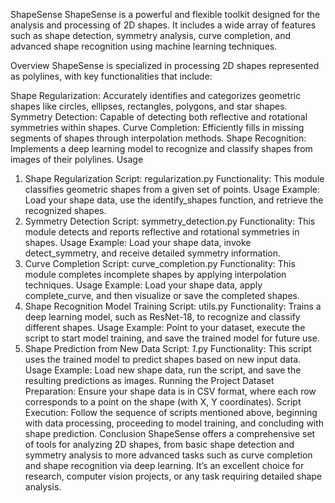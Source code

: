 ShapeSense
ShapeSense is a powerful and flexible toolkit designed for the analysis and processing of 2D shapes. It includes a wide array of features such as shape detection, symmetry analysis, curve completion, and advanced shape recognition using machine learning techniques.

Overview
ShapeSense is specialized in processing 2D shapes represented as polylines, with key functionalities that include:

Shape Regularization: Accurately identifies and categorizes geometric shapes like circles, ellipses, rectangles, polygons, and star shapes.
Symmetry Detection: Capable of detecting both reflective and rotational symmetries within shapes.
Curve Completion: Efficiently fills in missing segments of shapes through interpolation methods.
Shape Recognition: Implements a deep learning model to recognize and classify shapes from images of their polylines.
Usage
1. Shape Regularization
Script: regularization.py
Functionality: This module classifies geometric shapes from a given set of points.
Usage Example:
Load your shape data, use the identify_shapes function, and retrieve the recognized shapes.
2. Symmetry Detection
Script: symmetry_detection.py
Functionality: This module detects and reports reflective and rotational symmetries in shapes.
Usage Example:
Load your shape data, invoke detect_symmetry, and receive detailed symmetry information.
3. Curve Completion
Script: curve_completion.py
Functionality: This module completes incomplete shapes by applying interpolation techniques.
Usage Example:
Load your shape data, apply complete_curve, and then visualize or save the completed shapes.
4. Shape Recognition Model Training
Script: utils.py
Functionality: Trains a deep learning model, such as ResNet-18, to recognize and classify different shapes.
Usage Example:
Point to your dataset, execute the script to start model training, and save the trained model for future use.
5. Shape Prediction from New Data
Script: _1_.py
Functionality: This script uses the trained model to predict shapes based on new input data.
Usage Example:
Load new shape data, run the script, and save the resulting predictions as images.
Running the Project
Dataset Preparation: Ensure your shape data is in CSV format, where each row corresponds to a point on the shape (with X, Y coordinates).
Script Execution: Follow the sequence of scripts mentioned above, beginning with data processing, proceeding to model training, and concluding with shape prediction.
Conclusion
ShapeSense offers a comprehensive set of tools for analyzing 2D shapes, from basic shape detection and symmetry analysis to more advanced tasks such as curve completion and shape recognition via deep learning. It’s an excellent choice for research, computer vision projects, or any task requiring detailed shape analysis.